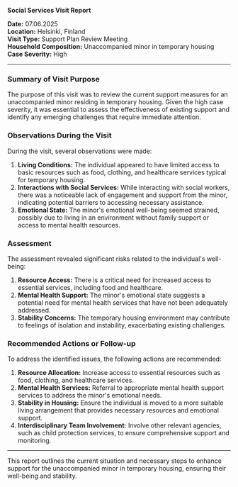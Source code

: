

**Social Services Visit Report**

**Date:** 07.06.2025  
**Location:** Helsinki, Finland  
**Visit Type:** Support Plan Review Meeting  
**Household Composition:** Unaccompanied minor in temporary housing  
**Case Severity:** High  

---

### Summary of Visit Purpose

The purpose of this visit was to review the current support measures for an unaccompanied minor residing in temporary housing. Given the high case severity, it was essential to assess the effectiveness of existing support and identify any emerging challenges that require immediate attention.

### Observations During the Visit

During the visit, several observations were made:

1. **Living Conditions:** The individual appeared to have limited access to basic resources such as food, clothing, and healthcare services typical for temporary housing.
2. **Interactions with Social Services:** While interacting with social workers, there was a noticeable lack of engagement and support from the minor, indicating potential barriers to accessing necessary assistance.
3. **Emotional State:** The minor's emotional well-being seemed strained, possibly due to living in an environment without family support or access to mental health resources.

### Assessment

The assessment revealed significant risks related to the individual's well-being:

1. **Resource Access:** There is a critical need for increased access to essential services, including food and healthcare.
2. **Mental Health Support:** The minor's emotional state suggests a potential need for mental health services that have not been adequately addressed.
3. **Stability Concerns:** The temporary housing environment may contribute to feelings of isolation and instability, exacerbating existing challenges.

### Recommended Actions or Follow-up

To address the identified issues, the following actions are recommended:

1. **Resource Allocation:** Increase access to essential resources such as food, clothing, and healthcare services.
2. **Mental Health Services:** Referral to appropriate mental health support services to address the minor's emotional needs.
3. **Stability in Housing:** Ensure the individual is moved to a more suitable living arrangement that provides necessary resources and emotional support.
4. **Interdisciplinary Team Involvement:** Involve other relevant agencies, such as child protection services, to ensure comprehensive support and monitoring.

---

This report outlines the current situation and necessary steps to enhance support for the unaccompanied minor in temporary housing, ensuring their well-being and stability.